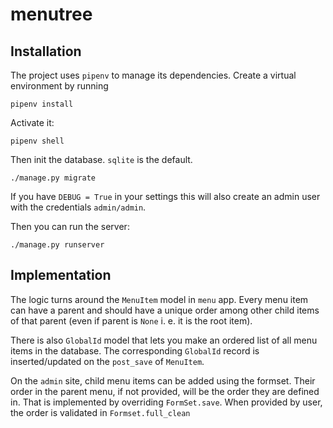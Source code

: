 menutree
=====

Installation
------

The project uses `pipenv` to manage its dependencies. Create a virtual environment by running

```
pipenv install
```

Activate it:

```
pipenv shell
```

Then init the database. `sqlite` is the default.

```
./manage.py migrate
```

If you have `DEBUG = True` in your settings this will also create an admin user with
the credentials `admin/admin`.

Then you can run the server:

```
./manage.py runserver
```

Implementation
------

The logic turns around the `MenuItem` model in `menu` app.
Every menu item can have a parent and should have a unique order
among other child items of that parent (even if parent is `None` i. e. it is the root item).

There is also `GlobalId` model that lets you make an ordered list of all menu items in the database. The corresponding `GlobalId` record is inserted/updated on the `post_save` of `MenuItem`.

On the `admin` site, child menu items can be added using the formset. Their order in the parent menu,
if not provided, will be the order they are defined in.
That is implemented by overriding `FormSet.save`. When provided by user, the order is validated in `Formset.full_clean`